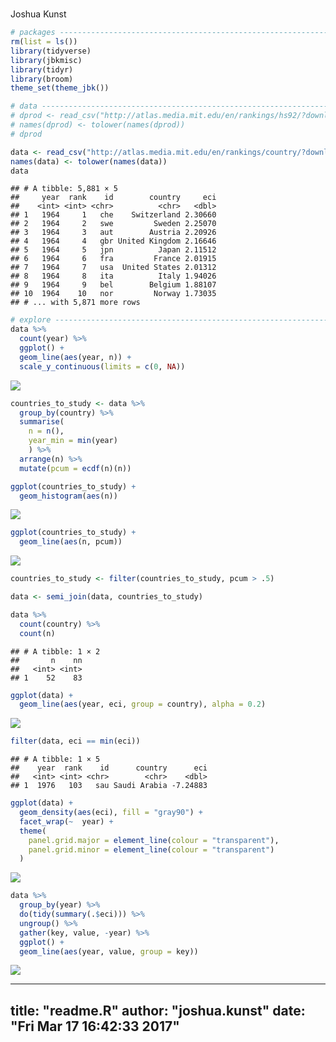 # 
Joshua Kunst  



```r
# packages ----------------------------------------------------------------
rm(list = ls())
library(tidyverse)
library(jbkmisc)
library(tidyr)
library(broom)
theme_set(theme_jbk())

# data --------------------------------------------------------------------
# dprod <- read_csv("http://atlas.media.mit.edu/en/rankings/hs92/?download=true")
# names(dprod) <- tolower(names(dprod))
# dprod

data <- read_csv("http://atlas.media.mit.edu/en/rankings/country/?download=true")
names(data) <- tolower(names(data))
data
```

```
## # A tibble: 5,881 × 5
##     year  rank    id        country     eci
##    <int> <int> <chr>          <chr>   <dbl>
## 1   1964     1   che    Switzerland 2.30660
## 2   1964     2   swe         Sweden 2.25070
## 3   1964     3   aut        Austria 2.20926
## 4   1964     4   gbr United Kingdom 2.16646
## 5   1964     5   jpn          Japan 2.11512
## 6   1964     6   fra         France 2.01915
## 7   1964     7   usa  United States 2.01312
## 8   1964     8   ita          Italy 1.94026
## 9   1964     9   bel        Belgium 1.88107
## 10  1964    10   nor         Norway 1.73035
## # ... with 5,871 more rows
```

```r
# explore -----------------------------------------------------------------
data %>% 
  count(year) %>% 
  ggplot() +
  geom_line(aes(year, n)) + 
  scale_y_continuous(limits = c(0, NA))
```

![](readme_files/figure-html/unnamed-chunk-2-1.png)<!-- -->

```r
countries_to_study <- data %>% 
  group_by(country) %>% 
  summarise(
    n = n(),
    year_min = min(year)
    ) %>% 
  arrange(n) %>% 
  mutate(pcum = ecdf(n)(n))

ggplot(countries_to_study) + 
  geom_histogram(aes(n))
```

![](readme_files/figure-html/unnamed-chunk-2-2.png)<!-- -->

```r
ggplot(countries_to_study) + 
  geom_line(aes(n, pcum))
```

![](readme_files/figure-html/unnamed-chunk-2-3.png)<!-- -->

```r
countries_to_study <- filter(countries_to_study, pcum > .5)

data <- semi_join(data, countries_to_study)

data %>% 
  count(country) %>% 
  count(n)
```

```
## # A tibble: 1 × 2
##       n    nn
##   <int> <int>
## 1    52    83
```

```r
ggplot(data) + 
  geom_line(aes(year, eci, group = country), alpha = 0.2)
```

![](readme_files/figure-html/unnamed-chunk-2-4.png)<!-- -->

```r
filter(data, eci == min(eci))
```

```
## # A tibble: 1 × 5
##    year  rank    id      country      eci
##   <int> <int> <chr>        <chr>    <dbl>
## 1  1976   103   sau Saudi Arabia -7.24883
```

```r
ggplot(data) + 
  geom_density(aes(eci), fill = "gray90") + 
  facet_wrap(~  year) + 
  theme(
    panel.grid.major = element_line(colour = "transparent"),
    panel.grid.minor = element_line(colour = "transparent")
  )
```

![](readme_files/figure-html/unnamed-chunk-2-5.png)<!-- -->

```r
data %>% 
  group_by(year) %>% 
  do(tidy(summary(.$eci))) %>%
  ungroup() %>% 
  gather(key, value, -year) %>% 
  ggplot() + 
  geom_line(aes(year, value, group = key))
```

![](readme_files/figure-html/unnamed-chunk-2-6.png)<!-- -->


---
title: "readme.R"
author: "joshua.kunst"
date: "Fri Mar 17 16:42:33 2017"
---
